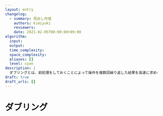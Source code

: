 ```yaml
---
layout: entry
changelog:
  - summary: 見出し作成
    authors: kimiyuki
    reviewers:
    date: 2021-02-05T00:00:00+09:00
algorithm:
  input:
  output:
  time_complexity:
  space_complexity:
  aliases: []
  level: cyan
description: |
  ダブリングとは、前処理をしておくことによって操作を複数回繰り返した結果を高速に求めるアルゴリズムのひとつ。事前に固定された関数 $f : N \to N$ に対して、関数 $f^0, f^1, f^2, f^4, f^8, \dots, f^{2^{\lfloor \log K \rfloor}}$ を繰り返し二乗法のようにして $O(N \log K)$ で事前に求めておく。すると、クエリとして与えられた $x \in N$ と $K$ 以下の自然数 $k$ に対して、$f^k(x)$ を $O(\log k)$ で求めることができる。これがダブリングである。ただし $N$ とは集合 $\lbrace 0, 1, 2, \dots, N - 1 \rbrace$ のことであり $f^k : N \to N$ は関数 $f^k(x) = \underbrace{f(f(\dots f(} _ {k ~\text{times}} x) \dots))$ のことである。
draft: true
draft_urls: []
---
```


# ダブリング
